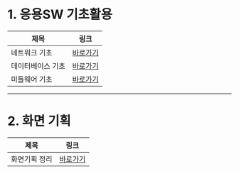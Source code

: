 <h1>1. 응용SW 기초활용</h1>	

|제목|링크|
|----------|---|	
|네트워크 기초|[바로가기](https://github.com/Maze-o/MYNOTE/tree/main/DOCUMENT/%EC%9D%91%EC%9A%A9SW%EA%B8%B0%EC%B4%88%EA%B8%B0%EC%88%A0%ED%99%9C%EC%9A%A9/%EB%84%A4%ED%8A%B8%EC%9B%8C%ED%81%AC%EA%B8%B0%EC%B4%88)|	
|데이터베이스 기초|[바로가기](https://github.com/Maze-o/MYNOTE/tree/main/DOCUMENT/%EC%9D%91%EC%9A%A9SW%EA%B8%B0%EC%B4%88%EA%B8%B0%EC%88%A0%ED%99%9C%EC%9A%A9/%EB%8D%B0%EC%9D%B4%ED%84%B0%EB%B2%A0%EC%9D%B4%EC%8A%A4%EA%B8%B0%EC%B4%88)|	
|미들웨어 기초|[바로가기](https://github.com/Maze-o/MYNOTE/tree/main/DOCUMENT/%EC%9D%91%EC%9A%A9SW%EA%B8%B0%EC%B4%88%EA%B8%B0%EC%88%A0%ED%99%9C%EC%9A%A9/%EB%AF%B8%EB%93%A4%EC%9B%A8%EC%96%B4%EA%B8%B0%EC%B4%88)|	

 <hr/>

 <h1>2. 화면 기획</h1>
 
 |제목|링크|
 |----------|---|
 |화면기획 정리|[바로가기](https://github.com/Maze-o/MYNOTE/tree/main/DOCUMENT/%ED%99%94%EB%A9%B4%EA%B8%B0%ED%9A%8D)|













